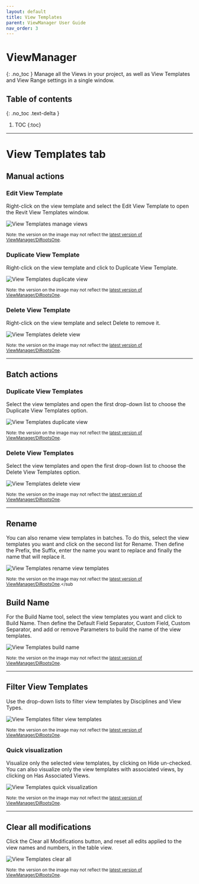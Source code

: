 ```yaml
---
layout: default
title: View Templates
parent: ViewManager User Guide
nav_order: 3
---
```


# ViewManager
{: .no_toc }
Manage all the Views in your project, as well as View Templates and View Range settings in a single window.
## Table of contents
{: .no_toc .text-delta }

1. TOC
{:toc}

---

# View Templates tab

## Manual actions

### Edit View Template

Right-click on the view template and select the Edit View Template to open the Revit View Templates window.

![View Templates manage views](../../../)

<sub>Note: the version on the image may not reflect the [latest version of ViewManager/DiRootsOne](https://diroots.com/revit-plugins/dirootsone/).</sub>

### Duplicate View Template

Right-click on the view template and click to Duplicate View Template.

![View Templates duplicate view](../../../)

<sub>Note: the version on the image may not reflect the [latest version of ViewManager/DiRootsOne](https://diroots.com/revit-plugins/dirootsone/).</sub>

### Delete View Template

Right-click on the view template and select Delete to remove it.

![View Templates delete view](../../../)

<sub>Note: the version on the image may not reflect the [latest version of ViewManager/DiRootsOne](https://diroots.com/revit-plugins/dirootsone/).</sub>

---

## Batch actions

### Duplicate View Templates

Select the view templates and open the first drop-down list to choose the Duplicate View Templates option.

![View Templates duplicate view](../../../)

<sub>Note: the version on the image may not reflect the [latest version of ViewManager/DiRootsOne](https://diroots.com/revit-plugins/dirootsone/).</sub>

### Delete View Templates

Select the view templates and open the first drop-down list to choose the Delete View Templates option.

![View Templates delete view](../../../)

<sub>Note: the version on the image may not reflect the [latest version of ViewManager/DiRootsOne](https://diroots.com/revit-plugins/dirootsone/).</sub>

---

## Rename

You can also rename view templates in batches. To do this, select the view templates you want and click on the second list for Rename. 
Then define the Prefix, the Suffix, enter the name you want to replace and finally the name that will replace it.

![View Templates rename view templates](../../../)

<sub>Note: the version on the image may not reflect the [latest version of ViewManager/DiRootsOne](https://diroots.com/revit-plugins/dirootsone/).</sub

## Build Name

For the Build Name tool, select the view templates you want and click to Build Name.
Then define the Default Field Separator, Custom Field, Custom Separator, and add or remove Parameters to build the name of the view templates.

![View Templates build name](../../../)

<sub>Note: the version on the image may not reflect the [latest version of ViewManager/DiRootsOne](https://diroots.com/revit-plugins/dirootsone/).</sub>

---

## Filter View Templates

Use the drop-down lists to filter view templates by Disciplines and View Types.

![View Templates filter view templates](../../../)

<sub>Note: the version on the image may not reflect the [latest version of ViewManager/DiRootsOne](https://diroots.com/revit-plugins/dirootsone/).</sub>

### Quick visualization

Visualize only the selected view templates, by clicking on Hide un-checked. You can also visualize only the view templates with associated views, by clicking on Has Associated Views.

![View Templates quick visualization](../../../)

<sub>Note: the version on the image may not reflect the [latest version of ViewManager/DiRootsOne](https://diroots.com/revit-plugins/dirootsone/).</sub>

---

## Clear all modifications

Click the Clear all Modifications button, and reset all edits applied to the view names and numbers, in the table view.

![View Templates clear all](../../../)

<sub>Note: the version on the image may not reflect the [latest version of ViewManager/DiRootsOne](https://diroots.com/revit-plugins/dirootsone/).</sub>